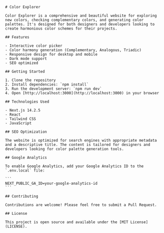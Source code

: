 
    # Color Explorer

    Color Explorer is a comprehensive and beautiful website for exploring new colors, checking complementary colors, and generating color palettes. It's designed for both designers and developers looking to create harmonious color schemes for their projects.

    ## Features

    - Interactive color picker
    - Color harmony generation (Complementary, Analogous, Triadic)
    - Responsive design for desktop and mobile
    - Dark mode support
    - SEO optimized

    ## Getting Started

    1. Clone the repository
    2. Install dependencies: `npm install`
    3. Run the development server: `npm run dev`
    4. Open [http://localhost:3000](http://localhost:3000) in your browser

    ## Technologies Used

    - Next.js 14.2.5
    - React
    - Tailwind CSS
    - JavaScript

    ## SEO Optimization

    The website is optimized for search engines with appropriate metadata and a descriptive title. The content is tailored for designers and developers looking for color palette generation tools.

    ## Google Analytics

    To enable Google Analytics, add your Google Analytics ID to the `.env.local` file:

    ```
    NEXT_PUBLIC_GA_ID=your-google-analytics-id
    ```

    ## Contributing

    Contributions are welcome! Please feel free to submit a Pull Request.

    ## License

    This project is open source and available under the [MIT License](LICENSE).
    